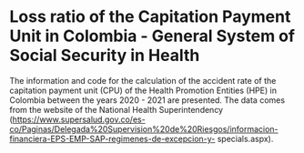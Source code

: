 # Loss ratio of the Capitation Payment Unit in Colombia - General System of Social Security in Health

The information and code for the calculation of the accident rate of the capitation payment unit (CPU) of the Health Promotion Entities (HPE) in Colombia between the years 2020 - 2021 are presented. The data comes from the website of the National Health Superintendency (https://www.supersalud.gov.co/es-co/Paginas/Delegada%20Supervision%20de%20Riesgos/informacion-financiera-EPS-EMP-SAP-regimenes-de-excepcion-y- specials.aspx).

